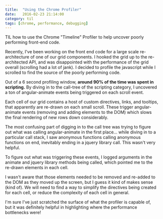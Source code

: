 ```yaml
---
title:  "Using the Chrome Profiler"
date:   2016-02-23 21:14:00
category: til
tags: [chrome, performance, debugging]
---
```


TIL how to use the Chrome "Timeline" Profiler to help uncover poorly performing front-end code.

Recently, I've been working on the front end code for a large scale re-architecture of one of our grid components. I hooked the grid up to the re-architected API, and was disappointed with the performance of the grid overall (scrolling had a lot of jank). I decided to profile the javascript while I scrolled to  find the source of the poorly performing code.

Out of a 6 second profiling window, __around 90% of the time was spent in scripting.__ By diving in to the call-tree of the scripting category, I uncovered a ton of angular-animate events being triggered on each scroll event.

Each cell of our grid contains a host of custom directives, links, and tooltips, that apparently are re-drawn on each small scroll. These trigger angular-animate events (removing and adding elements to the DOM) which slows the final rendering of new rows down considerably.

The most confusing part of digging in to the call tree was trying to figure out what was calling angular-animate in the first place... while diving in to a particular call stack, I saw anonymous functions calling anonymous functions on end, inevitably ending in a jquery library call. This wasn't very helpful.

To figure out what was triggering these events, I logged arguments in the animate and jquery library methods being called, which pointed me to the re-drawn elements in each cell.

I wasn't aware that those elements needed to be removed and re-added to the DOM as they moved up the screen, but I guess it kind of makes sense (kind of). We will need to find a way to simplify the directives being created for each cell, or reduce the complexity of each cell in general.

I'm sure I've just scratched the surface of what the profiler is capable of, but it was definitely helpful in highlighting where the performance bottlenecks were!
